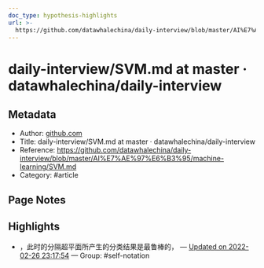 ```yaml
---
doc_type: hypothesis-highlights
url: >-
  https://github.com/datawhalechina/daily-interview/blob/master/AI%E7%AE%97%E6%B3%95/machine-learning/SVM.md
---
```


# daily-interview/SVM.md at master · datawhalechina/daily-interview

## Metadata
- Author: [github.com]()
- Title: daily-interview/SVM.md at master · datawhalechina/daily-interview
- Reference: https://github.com/datawhalechina/daily-interview/blob/master/AI%E7%AE%97%E6%B3%95/machine-learning/SVM.md
- Category: #article

## Page Notes
## Highlights
- ，此时的分隔超平面所产生的分类结果是最鲁棒的， — [Updated on 2022-02-26 23:17:54](https://hyp.is/RVbmNpcXEeyt0XN0b696MA/github.com/datawhalechina/daily-interview/blob/master/AI%E7%AE%97%E6%B3%95/machine-learning/SVM.md) — Group: #self-notation





